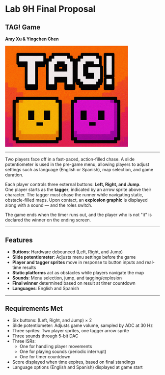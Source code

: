 # Lab 9H Final Proposal

## TAG! Game
**Amy Xu & Yingchen Chen**

<img src="GamePic.png" alt="Game Screenshot" width="400"/>

---

Two players face off in a fast-paced, action-filled chase. A slide potentiometer is used in the pre-game menu, allowing players to adjust settings such as language (English or Spanish), map selection, and game duration. 

Each player controls three external buttons: **Left, Right, and Jump**.  
One player starts as the **tagger**, indicated by an arrow sprite above their character. The tagger must chase the runner while navigating static, obstacle-filled maps. Upon contact, an **explosion graphic** is displayed along with a sound — and the roles switch. 

The game ends when the timer runs out, and the player who is not "it" is declared the winner on the ending screen.

---

## Features
- **Buttons**: Hardware debounced (Left, Right, and Jump)
- **Slide potentiometer**: Adjusts menu settings before the game
- **Player and tagger sprites** move in response to button inputs and real-time results
- **Static platforms** act as obstacles while players navigate the map
- **Sounds**: Menu selection, jump, and tagging/explosion
- **Final winner** determined based on result at timer countdown
- **Languages**: English and Spanish

---

## Requirements Met
- Six buttons: (Left, Right, and Jump) × 2
- Slide potentiometer: Adjusts game volume, sampled by ADC at 30 Hz
- Three sprites: Two player sprites, one tagger arrow sprite
- Three sounds through 5-bit DAC
- Three ISRs:
  - One for handling player movements
  - One for playing sounds (periodic interrupt)
  - One for timer countdown
- Score displayed when time expires, based on final standings
- Language options (English and Spanish) displayed at game start




